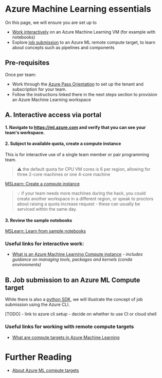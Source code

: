 # Azure Machine Learning essentials

On this page, we will ensure you are set up to 
- [Work interactively](#a-interactive-access-via-portal) on an Azure Machine Learning VM (for example with notebooks)
- Explore [job submission](#b-job-submission-to-an-azure-ml-compute-target) to an Azure ML remote compute target, to learn about concepts such as pipelines and components

## Pre-requisites
Once per team:
- Work through the [Azure Pass Orientation](A-azure-pass-orientation.md) to set up the tenant and subscription for your team. 
- Follow the instructions linked there in the next steps section to provision an Azure Machine Learning workspace


## A. Interactive access via portal

#### 1. Navigate to https://ml.azure.com and verify that you can see your team's workspace.


#### 2. Subject to available quota, create a compute instance 
This is for interactive use of a single team member or pair programming team. 

> :warning: the default quota for CPU VM cores is 6 per region, allowing for three 2-core machines or one 4-core machine

[MSLearn: Create a compute instance](https://learn.microsoft.com/en-us/azure/machine-learning/how-to-create-compute-instance?view=azureml-api-2&tabs=azure-studio)

> :bulb: if your team needs more machines during the hack, you could create another workspace in a different region, or speak to proctors about raising a quota increase request - these can usually be serviced within the same day.

#### 3.  Review the sample notebooks
[MSLearn: Learn from sample notebooks](https://learn.microsoft.com/en-us/azure/machine-learning/quickstart-create-resources?view=azureml-api-2#learn-from-sample-notebooks)


### Useful links for interactive work:
- [What is an Azure Machine Learning Compute instance](https://learn.microsoft.com/en-us/azure/machine-learning/concept-compute-instance?view=azureml-api-2) *- includes guidance on managing tools, packages and kernels (conda environments)*


## B. Job submission to an Azure ML Compute target
While there is also a [python SDK](https://learn.microsoft.com/en-us/azure/machine-learning/concept-v2?view=azureml-api-2#azure-machine-learning-python-sdk-v2), we will illustrate the concept of job submission using the Azure CLI.


[TODO] - link to azure cli setup - decide on whether to use CI or cloud shell

### Useful links for working with remote compute targets
- [What are compute targets in Azure Machine Learning](https://learn.microsoft.com/en-us/azure/machine-learning/concept-compute-target?view=azureml-api-2)



# Further Reading
- [About Azure ML compute targets](https://learn.microsoft.com/en-gb/azure/machine-learning/concept-compute-target?view=azureml-api-2)